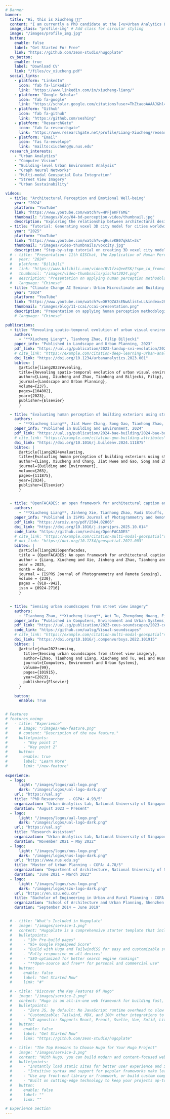```yaml
---
# Banner
banner:
  title: "Hi, this is Xiucheng 👋🏻"
  content: "I am currently a PhD candidate at the [<u>Urban Analytics Lab</u>](https://ual.sg), [<u>NUS</u>](https://www.nus.edu.sg/). My research centers on building-level investigations of urban environments, integrating computer vision, graph neural networks, and multi-modal geospatial data to predict building attributes and uncover patterns of urban form and sustainability."
  image_class: "profile-img" # Add class for circular styling
  image: "/images/profile_img.jpg"
  button:
    enable: false
    label: "Get Started For Free"
    link: "https://github.com/zeon-studio/hugoplate"
  cv_button:
    enable: true
    label: "Download CV"
    link: "/files/cv_xiucheng.pdf"
  social_links:
    - platform: "LinkedIn"
      icon: "fab fa-linkedin"
      link: "https://www.linkedin.com/in/xiucheng-liang/"
    - platform: "Google Scholar"
      icon: "fab fa-google"
      link: "https://scholar.google.com/citations?user=ThZtaeoAAAAJ&hl=en"
    - platform: "Github"
      icon: "fab fa-github"
      link: "https://github.com/seshing"
    - platform: "ResearchGate"
      icon: "fab fa-researchgate"
      link: "https://www.researchgate.net/profile/Liang-Xiucheng/research"
    - platform: "Email"
      icon: "fas fa-envelope"
      link: "mailto:xiucheng@u.nus.edu"
  research_interests:
    - "Urban Analytics"
    - "Computer Vision"
    - "Building-level Urban Environment Analysis"
    - "Graph Neural Networks"
    - "Multi-modal Geospatial Data Integration"
    - "Street View Imagery"
    - "Urban Sustainability"

videos:
  - title: "Architectural Perception and Emotional Well-being"
    year: "2024"
    platform: "YouTube"
    link: "https://www.youtube.com/watch?v=HPFjeKFT6ME"
    thumbnail: "/images/blog/04-bd-perception-video/thumbnail.jpg"
    description: "Exploring the relationship between architectural design and human emotional well-being through perception studies."
  - title: "Tutorial: Generating voxel 3D city model for cities worldwide"
    year: "2025"
    platform: "YouTube"
    link: "https://www.youtube.com/watch?v=qHusvKB07qk&t=3s"
    thumbnail: "/images/video-thumbnails/voxcity.jpg"
    description: "Step-by-step tutorial on creating 3D voxel city models for urban analysis and visualization."
  # - title: "Presentation: 11th GISChat, the Application of Human Perception in Urban Studies"
  #   year: "2024"
  #   platform: "Bilibili"
  #   link: "https://www.bilibili.com/video/BV1fzsQeeESK/?spm_id_from=333.1387.homepage.video_card.click&vd_source=4548411f54d46d7e063d3f5d34a1aa94"
  #   thumbnail: "/images/video-thumbnails/gischat2024.png"
  #   description: "Presentation on applying human perception methodologies in urban studies research (in Chinese)."
  #   language: "Chinese"
  - title: "Climate Change AI Seminar: Urban Microclimate and Building Analysis"
    year: "2024"
    platform: "YouTube"
    link: "https://www.youtube.com/watch?v=OH7QZA3sENw&list=LL&index=2&t=1989s"
    thumbnail: "/images/blog/11-ccai/ccai-presentation.png"
    description: "Presentation on applying human perception methodologies in building-level research."
    # language: "Chinese"

publications:
  - title: "Revealing spatio-temporal evolution of urban visual environments with street view imagery"
    authors:
      - "**Xiucheng Liang**, Tianhong Zhao, Filip Biljecki"
    paper_info: "Published in Landscape and Urban Planning, 2023"
    pdf_link: "https://ual.sg/publication/2023-landup-svi-evolution/2023-landup-svi-evolution.pdf"
    # cite_link: "https://example.com/citation-deep-learning-urban-analytics"
    doi_link: "https://doi.org/10.1234/urbananalytics.2023.001"
    bibtex: |
      @article{liang2023revealing,
      title={Revealing spatio-temporal evolution of urban visual environments with street view imagery},
      author={Liang, Xiucheng and Zhao, Tianhong and Biljecki, Filip},
      journal={Landscape and Urban Planning},
      volume={237},
      pages={104802},
      year={2023},
      publisher={Elsevier}
      }

  - title: "Evaluating human perception of building exteriors using street view imagery"
    authors:
      - "**Xiucheng Liang**, Jiat Hwee Chang, Song Gao, Tianhong Zhao, Filip Biljecki"
    paper_info: "Published in Building and Environment, 2024"
    pdf_link: "https://ual.sg/publication/2024-bae-building/2024-bae-building.pdf"
    # cite_link: "https://example.com/citation-gnn-building-attributes"
    doi_link: "https://doi.org/10.1016/j.buildenv.2024.111875"
    bibtex: |
      @article{liang2024evaluating,
      title={Evaluating human perception of building exteriors using street view imagery},
      author={Liang, Xiucheng and Chang, Jiat Hwee and Gao, Song and Zhao, Tianhong and Biljecki, Filip},
      journal={Building and Environment},
      volume={263},
      pages={111875},
      year={2024},
      publisher={Elsevier}
      }


  - title: "OpenFACADES: an open framework for architectural caption and attribute data enrichment via street view imagery"
    authors:
      - "**Xiucheng Liang**, Jinheng Xie, Tianhong Zhao, Rudi Stouffs, Filip Biljecki"
    paper_info: "Published in ISPRS Journal of Photogrammetry and Remote Sensing, 2025"
    pdf_link: "https://arxiv.org/pdf/2504.02866"
    doi_link: "https://doi.org/10.1016/j.isprsjprs.2025.10.014"
    code_link: "https://github.com/seshing/OpenFACADES"
    # cite_link: "https://example.com/citation-multi-modal-geospatial"s
    # doi_link: "https://doi.org/10.1234/geospatial.2021.003"
    bibtex: |
      @article{liang2025openfacades,
      title = {OpenFACADES: An open framework for architectural caption and attribute data enrichment via street view imagery},
      author = {Liang, Xiucheng and Xie, Jinheng and Zhao, Tianhong and Stouffs, Rudi and Biljecki, Filip},
      year = 2025,
      month = dec,
      journal = {ISPRS Journal of Photogrammetry and Remote Sensing},
      volume = {230},
      pages = {918--942},
      issn = {0924-2716}
      }


  - title: "Sensing urban soundscapes from street view imagery"
    authors:
      - "Tianhong Zhao, **Xiucheng Liang**, Wei Tu, Zhengdong Huang, Filip Biljecki"
    paper_info: "Published in Computers, Environment and Urban Systems, 2023"
    pdf_link: "https://ual.sg/publication/2023-ceus-soundscapes/2023-ceus-soundscapes.pdf"
    code_link: "https://github.com/ualsg/Visual-soundscapes"
    # cite_link: "https://example.com/citation-multi-modal-geospatial"s
    doi_link: "https://doi.org/10.1016/j.compenvurbsys.2022.101915"
    bibtex: |
      @article{zhao2023sensing,
        title={Sensing urban soundscapes from street view imagery},
        author={Zhao, Tianhong and Liang, Xiucheng and Tu, Wei and Huang, Zhengdong and Biljecki, Filip},
        journal={Computers, Environment and Urban Systems},
        volume={99},
        pages={101915},
        year={2023},
        publisher={Elsevier}
      }
  
    button:
      enable: True


# Features
# features_noimg:
#   - title: "Experience"
#     # image: "/images/new-feature.png"
#     # content: "Description of the new feature."
#     bulletpoints:
#       - "Key point 1"
#       - "Key point 2"
#     button:
#       enable: true
#       label: "Learn More"
#       link: "/new-feature"
  
experience:
  - logo: 
      light: "/images/logos/ual-logo.png"
      dark: "/images/logos/ual-logo-dark.png"
    url: "https://ual.sg"
    title: "PhD Researcher  - CGPA: 4.93/5"
    organization: "Urban Analytics Lab, National University of Singapore"
    duration: "August 2023 – Present"
  - logo: 
      light: "/images/logos/ual-logo.png"
      dark: "/images/logos/ual-logo-dark.png"
    url: "https://ual.sg"
    title: "Research Assistant"
    organization: "Urban Analytics Lab, National University of Singapore"
    duration: "November 2021 – May 2022"
  - logo: 
      light: "/images/logos/nus-logo.png"
      dark: "/images/logos/nus-logo-dark.png"
    url: "https://www.nus.edu.sg"
    title: "Master of Urban Planning - CGPA: 4.78/5"
    organization: "Department of Architecture, National University of Singapore"
    duration: "June 2021 – March 2023"
  - logo: 
      light: "/images/logos/szu-logo.png"
      dark: "/images/logos/szu-logo-dark.png"
    url: "https://en.szu.edu.cn/"
    title: "Bachelor of Engineering in Urban and Rural Planning - CGPA: 3.45/4"
    organization: "School of Architecture and Urban Planning, Shenzhen University"
    duration: "September 2014 – June 2019"


  # - title: "What's Included in Hugoplate"
  #   image: "/images/service-1.png"
  #   content: "Hugoplate is a comprehensive starter template that includes everything you need to get started with your Hugo project. What's Included in Hugoplate"
  #   bulletpoints:
  #     - "10+ Pre-build pages"
  #     - "95+ Google Pagespeed Score"
  #     - "Build with Hugo and TailwindCSS for easy and customizable styling"
  #     - "Fully responsive on all devices"
  #     - "SEO-optimized for better search engine rankings"
  #     - "**Open-source and free** for personal and commercial use"
  #   button:
  #     enable: false
  #     label: "Get Started Now"
  #     link: "#"

  # - title: "Discover the Key Features Of Hugo"
  #   image: "/images/service-2.png"
  #   content: "Hugo is an all-in-one web framework for building fast, content-focused websites. It offers a range of exciting features for developers and website creators. Some of the key features are:"
  #   bulletpoints:
  #     - "Zero JS, by default: No JavaScript runtime overhead to slow you down."
  #     - "Customizable: Tailwind, MDX, and 100+ other integrations to choose from."
  #     - "UI-agnostic: Supports React, Preact, Svelte, Vue, Solid, Lit and more."
  #   button:
  #     enable: false
  #     label: "Get Started Now"
  #     link: "https://github.com/zeon-studio/hugoplate"

  # - title: "The Top Reasons to Choose Hugo for Your Hugo Project"
  #   image: "/images/service-3.png"
  #   content: "With Hugo, you can build modern and content-focused websites without sacrificing performance or ease of use."
  #   bulletpoints:
  #     - "Instantly load static sites for better user experience and SEO."
  #     - "Intuitive syntax and support for popular frameworks make learning and using Hugo a breeze."
  #     - "Use any front-end library or framework, or build custom components, for any project size."
  #     - "Built on cutting-edge technology to keep your projects up-to-date with the latest web standards."
  #   button:
  #     enable: false
  #     label: ""
  #     link: ""

# Experience Section
---
```

